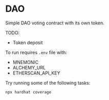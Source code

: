 # DAO

Simple DAO voting contract with its own token.

TODO:
- Token deposit

To run requires `.env` file with:
- MNEMONIC
- ALCHEMY_URL
- ETHERSCAN_API_KEY

Try running some of the following tasks:

```shell
npx hardhat coverage
```
